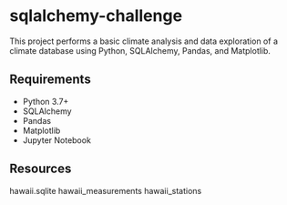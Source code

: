 # sqlalchemy-challenge
This project performs a basic climate analysis and data exploration of a climate database using Python, SQLAlchemy, Pandas, and Matplotlib.
## Requirements
- Python 3.7+
- SQLAlchemy
- Pandas
- Matplotlib
- Jupyter Notebook
## Resources
hawaii.sqlite
hawaii_measurements
hawaii_stations

